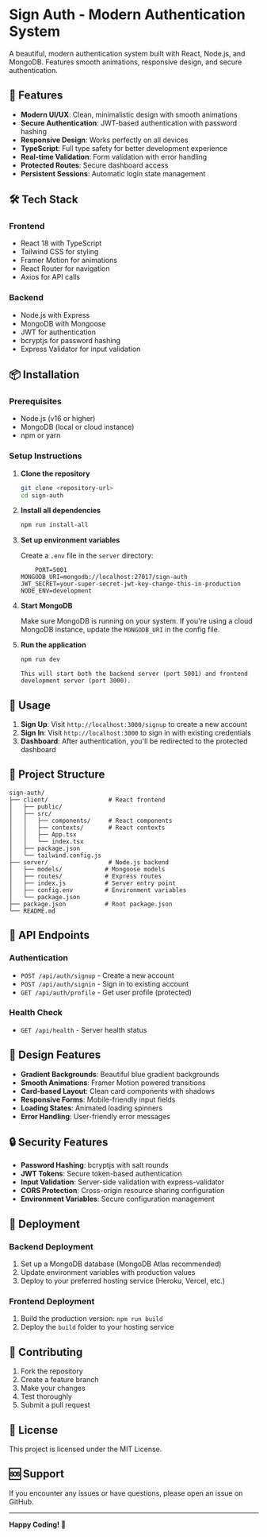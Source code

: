 # Sign Auth - Modern Authentication System

A beautiful, modern authentication system built with React, Node.js, and MongoDB. Features smooth animations, responsive design, and secure authentication.

## 🚀 Features

- **Modern UI/UX**: Clean, minimalistic design with smooth animations
- **Secure Authentication**: JWT-based authentication with password hashing
- **Responsive Design**: Works perfectly on all devices
- **TypeScript**: Full type safety for better development experience
- **Real-time Validation**: Form validation with error handling
- **Protected Routes**: Secure dashboard access
- **Persistent Sessions**: Automatic login state management

## 🛠️ Tech Stack

### Frontend
- React 18 with TypeScript
- Tailwind CSS for styling
- Framer Motion for animations
- React Router for navigation
- Axios for API calls

### Backend
- Node.js with Express
- MongoDB with Mongoose
- JWT for authentication
- bcryptjs for password hashing
- Express Validator for input validation

## 📦 Installation

### Prerequisites
- Node.js (v16 or higher)
- MongoDB (local or cloud instance)
- npm or yarn

### Setup Instructions

1. **Clone the repository**
   ```bash
   git clone <repository-url>
   cd sign-auth
   ```

2. **Install all dependencies**
   ```bash
   npm run install-all
   ```

3. **Set up environment variables**
   
   Create a `.env` file in the `server` directory:
   ```env
       PORT=5001
   MONGODB_URI=mongodb://localhost:27017/sign-auth
   JWT_SECRET=your-super-secret-jwt-key-change-this-in-production
   NODE_ENV=development
   ```

4. **Start MongoDB**
   
   Make sure MongoDB is running on your system. If you're using a cloud MongoDB instance, update the `MONGODB_URI` in the config file.

5. **Run the application**
   ```bash
   npm run dev
   ```

       This will start both the backend server (port 5001) and frontend development server (port 3000).

## 🎯 Usage

1. **Sign Up**: Visit `http://localhost:3000/signup` to create a new account
2. **Sign In**: Visit `http://localhost:3000` to sign in with existing credentials
3. **Dashboard**: After authentication, you'll be redirected to the protected dashboard

## 📁 Project Structure

```
sign-auth/
├── client/                 # React frontend
│   ├── public/
│   ├── src/
│   │   ├── components/     # React components
│   │   ├── contexts/       # React contexts
│   │   ├── App.tsx
│   │   └── index.tsx
│   ├── package.json
│   └── tailwind.config.js
├── server/                 # Node.js backend
│   ├── models/            # Mongoose models
│   ├── routes/            # Express routes
│   ├── index.js           # Server entry point
│   ├── config.env         # Environment variables
│   └── package.json
├── package.json           # Root package.json
└── README.md
```

## 🔧 API Endpoints

### Authentication
- `POST /api/auth/signup` - Create a new account
- `POST /api/auth/signin` - Sign in to existing account
- `GET /api/auth/profile` - Get user profile (protected)

### Health Check
- `GET /api/health` - Server health status

## 🎨 Design Features

- **Gradient Backgrounds**: Beautiful blue gradient backgrounds
- **Smooth Animations**: Framer Motion powered transitions
- **Card-based Layout**: Clean card components with shadows
- **Responsive Forms**: Mobile-friendly input fields
- **Loading States**: Animated loading spinners
- **Error Handling**: User-friendly error messages

## 🔒 Security Features

- **Password Hashing**: bcryptjs with salt rounds
- **JWT Tokens**: Secure token-based authentication
- **Input Validation**: Server-side validation with express-validator
- **CORS Protection**: Cross-origin resource sharing configuration
- **Environment Variables**: Secure configuration management

## 🚀 Deployment

### Backend Deployment
1. Set up a MongoDB database (MongoDB Atlas recommended)
2. Update environment variables with production values
3. Deploy to your preferred hosting service (Heroku, Vercel, etc.)

### Frontend Deployment
1. Build the production version: `npm run build`
2. Deploy the `build` folder to your hosting service

## 🤝 Contributing

1. Fork the repository
2. Create a feature branch
3. Make your changes
4. Test thoroughly
5. Submit a pull request

## 📝 License

This project is licensed under the MIT License.

## 🆘 Support

If you encounter any issues or have questions, please open an issue on GitHub.

---

**Happy Coding! 🎉** 